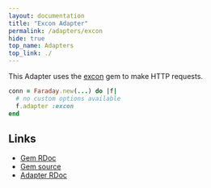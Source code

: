 ```yaml
---
layout: documentation
title: "Excon Adapter"
permalink: /adapters/excon
hide: true
top_name: Adapters
top_link: ./
---
```


This Adapter uses the [excon][rdoc] gem to make HTTP requests.

```ruby
conn = Faraday.new(...) do |f|
  # no custom options available
  f.adapter :excon
end
```

## Links

* [Gem RDoc][rdoc]
* [Gem source][src]
* [Adapter RDoc][adapter_rdoc]

[rdoc]: https://www.rubydoc.info/gems/excon
[src]: https://github.com/excon/excon
[adapter_rdoc]: https://www.rubydoc.info/gems/faraday/Faraday/Adapter/Excon
